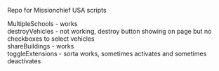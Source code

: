 Repo for Missionchief USA scripts


MultipleSchools - works<br>
destroyVehicles - not working, destroy button showing on page but no checkboxes to select vehicles<br>
shareBuildings - works<br>
toggleExtensions - sorta works, sometimes activates and sometimes deactivates<br>

